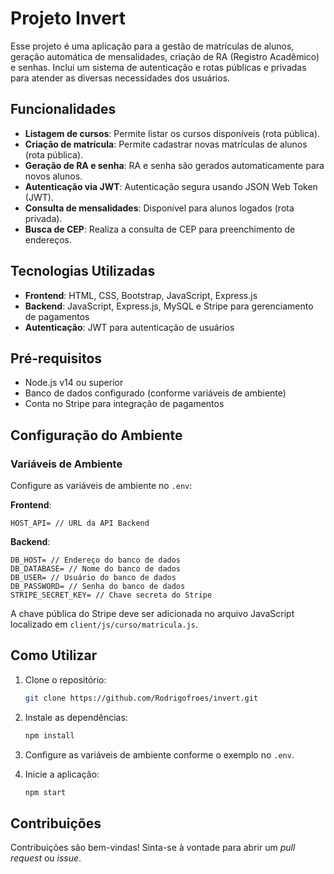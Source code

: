 # Projeto Invert

Esse projeto é uma aplicação para a gestão de matrículas de alunos, geração automática de mensalidades, criação de RA (Registro Acadêmico) e senhas. Inclui um sistema de autenticação e rotas públicas e privadas para atender as diversas necessidades dos usuários.

## Funcionalidades

- **Listagem de cursos**: Permite listar os cursos disponíveis (rota pública).
- **Criação de matrícula**: Permite cadastrar novas matrículas de alunos (rota pública).
- **Geração de RA e senha**: RA e senha são gerados automaticamente para novos alunos.
- **Autenticação via JWT**: Autenticação segura usando JSON Web Token (JWT).
- **Consulta de mensalidades**: Disponível para alunos logados (rota privada).
- **Busca de CEP**: Realiza a consulta de CEP para preenchimento de endereços.

## Tecnologias Utilizadas

- **Frontend**: HTML, CSS, Bootstrap, JavaScript, Express.js
- **Backend**: JavaScript, Express.js, MySQL e Stripe para gerenciamento de pagamentos
- **Autenticação**: JWT para autenticação de usuários

## Pré-requisitos

- Node.js v14 ou superior
- Banco de dados configurado (conforme variáveis de ambiente)
- Conta no Stripe para integração de pagamentos

## Configuração do Ambiente

### Variáveis de Ambiente

Configure as variáveis de ambiente no `.env`:

**Frontend**:
```
HOST_API= // URL da API Backend
```

**Backend**:
```
DB_HOST= // Endereço do banco de dados
DB_DATABASE= // Nome do banco de dados
DB_USER= // Usuário do banco de dados
DB_PASSWORD= // Senha do banco de dados
STRIPE_SECRET_KEY= // Chave secreta do Stripe
```

A chave pública do Stripe deve ser adicionada no arquivo JavaScript localizado em `client/js/curso/matricula.js`.

## Como Utilizar

1. Clone o repositório:
   ```bash
   git clone https://github.com/Rodrigofroes/invert.git
   ```

2. Instale as dependências:
   ```bash
   npm install
   ```

3. Configure as variáveis de ambiente conforme o exemplo no `.env`.

4. Inicie a aplicação:
   ```bash
   npm start
   ```

## Contribuições

Contribuições são bem-vindas! Sinta-se à vontade para abrir um *pull request* ou *issue*.
